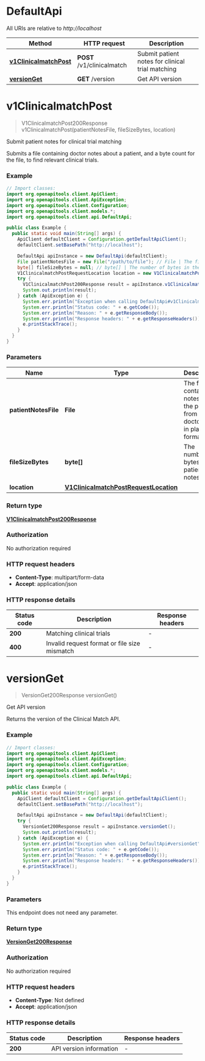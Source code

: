 # DefaultApi

All URIs are relative to *http://localhost*

| Method | HTTP request | Description |
|------------- | ------------- | -------------|
| [**v1ClinicalmatchPost**](DefaultApi.md#v1ClinicalmatchPost) | **POST** /v1/clinicalmatch | Submit patient notes for clinical trial matching |
| [**versionGet**](DefaultApi.md#versionGet) | **GET** /version | Get API version |


<a id="v1ClinicalmatchPost"></a>
# **v1ClinicalmatchPost**
> V1ClinicalmatchPost200Response v1ClinicalmatchPost(patientNotesFile, fileSizeBytes, location)

Submit patient notes for clinical trial matching

Submits a file containing doctor notes about a patient, and a byte count for the file, to find relevant clinical trials.

### Example
```java
// Import classes:
import org.openapitools.client.ApiClient;
import org.openapitools.client.ApiException;
import org.openapitools.client.Configuration;
import org.openapitools.client.models.*;
import org.openapitools.client.api.DefaultApi;

public class Example {
  public static void main(String[] args) {
    ApiClient defaultClient = Configuration.getDefaultApiClient();
    defaultClient.setBasePath("http://localhost");

    DefaultApi apiInstance = new DefaultApi(defaultClient);
    File patientNotesFile = new File("/path/to/file"); // File | The file containing notes about the patient from the doctor visit in plain text format.
    byte[] fileSizeBytes = null; // byte[] | The number of bytes in the patient notes file.
    V1ClinicalmatchPostRequestLocation location = new V1ClinicalmatchPostRequestLocation(); // V1ClinicalmatchPostRequestLocation | 
    try {
      V1ClinicalmatchPost200Response result = apiInstance.v1ClinicalmatchPost(patientNotesFile, fileSizeBytes, location);
      System.out.println(result);
    } catch (ApiException e) {
      System.err.println("Exception when calling DefaultApi#v1ClinicalmatchPost");
      System.err.println("Status code: " + e.getCode());
      System.err.println("Reason: " + e.getResponseBody());
      System.err.println("Response headers: " + e.getResponseHeaders());
      e.printStackTrace();
    }
  }
}
```

### Parameters

| Name | Type | Description  | Notes |
|------------- | ------------- | ------------- | -------------|
| **patientNotesFile** | **File**| The file containing notes about the patient from the doctor visit in plain text format. | |
| **fileSizeBytes** | **byte[]**| The number of bytes in the patient notes file. | |
| **location** | [**V1ClinicalmatchPostRequestLocation**](V1ClinicalmatchPostRequestLocation.md)|  | [optional] |

### Return type

[**V1ClinicalmatchPost200Response**](V1ClinicalmatchPost200Response.md)

### Authorization

No authorization required

### HTTP request headers

 - **Content-Type**: multipart/form-data
 - **Accept**: application/json

### HTTP response details
| Status code | Description | Response headers |
|-------------|-------------|------------------|
| **200** | Matching clinical trials |  -  |
| **400** | Invalid request format or file size mismatch |  -  |

<a id="versionGet"></a>
# **versionGet**
> VersionGet200Response versionGet()

Get API version

Returns the version of the Clinical Match API.

### Example
```java
// Import classes:
import org.openapitools.client.ApiClient;
import org.openapitools.client.ApiException;
import org.openapitools.client.Configuration;
import org.openapitools.client.models.*;
import org.openapitools.client.api.DefaultApi;

public class Example {
  public static void main(String[] args) {
    ApiClient defaultClient = Configuration.getDefaultApiClient();
    defaultClient.setBasePath("http://localhost");

    DefaultApi apiInstance = new DefaultApi(defaultClient);
    try {
      VersionGet200Response result = apiInstance.versionGet();
      System.out.println(result);
    } catch (ApiException e) {
      System.err.println("Exception when calling DefaultApi#versionGet");
      System.err.println("Status code: " + e.getCode());
      System.err.println("Reason: " + e.getResponseBody());
      System.err.println("Response headers: " + e.getResponseHeaders());
      e.printStackTrace();
    }
  }
}
```

### Parameters
This endpoint does not need any parameter.

### Return type

[**VersionGet200Response**](VersionGet200Response.md)

### Authorization

No authorization required

### HTTP request headers

 - **Content-Type**: Not defined
 - **Accept**: application/json

### HTTP response details
| Status code | Description | Response headers |
|-------------|-------------|------------------|
| **200** | API version information |  -  |

